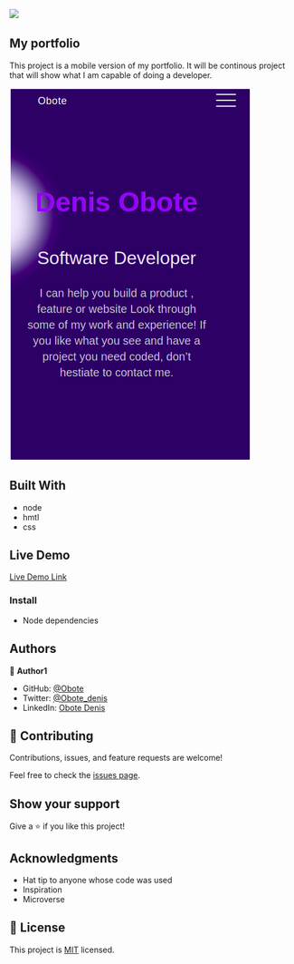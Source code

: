![](https://img.shields.io/badge/Microverse-blueviolet)

## My portfolio 

This project is a mobile version of my portfolio. It will be continous project that will show what I am capable of doing a developer.


![screenshot](./app_screenshot.png)


## Built With

- node
- hmtl
- css
## Live Demo

[Live Demo Link](https://obote.github.io/portfolio-obote/#)



### Install
- Node dependencies


## Authors

👤 **Author1**

- GitHub: [@Obote](https://github.com/Obote)
- Twitter: [@Obote_denis](https://twitter.com/Obote_denis)
- LinkedIn: [Obote Denis](https://www.linkedin.com/in/obote-denis-9859a2a3/)

## 🤝 Contributing

Contributions, issues, and feature requests are welcome!

Feel free to check the [issues page](../../issues/).

## Show your support

Give a ⭐️ if you like this project!

## Acknowledgments

- Hat tip to anyone whose code was used
- Inspiration
- Microverse

## 📝 License

This project is [MIT](./MIT.md) licensed.
